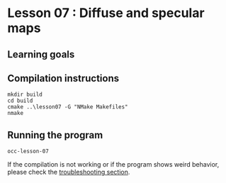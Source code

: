 # Lesson 07 : Diffuse and specular maps

## Learning goals

## Compilation instructions
```
mkdir build
cd build
cmake ..\lesson07 -G "NMake Makefiles"
nmake
```

## Running the program
```
occ-lesson-07
```

If the compilation is not working or if the program shows weird behavior, please check the [troubleshooting section](../README.md#troubleshooting).